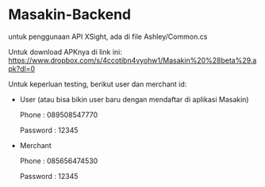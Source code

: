 # Masakin-Backend

untuk penggunaan API XSight, ada di file Ashley/Common.cs

Untuk download APKnya di link ini: https://www.dropbox.com/s/4ccotibn4vyohw1/Masakin%20%28beta%29.apk?dl=0

Untuk keperluan testing, berikut user dan merchant id:
- User (atau bisa bikin user baru dengan mendaftar di aplikasi Masakin)

  Phone : 089508547770
  
  Password : 12345
 
- Merchant

  Phone : 085656474530
  
  Password : 12345
  
